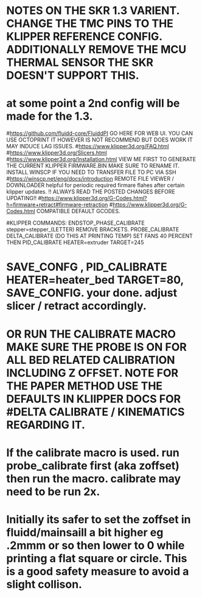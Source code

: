 # NOTES ON THE SKR 1.3 VARIENT. CHANGE THE TMC PINS TO THE KLIPPER REFERENCE CONFIG. ADDITIONALLY REMOVE THE MCU THERMAL SENSOR THE SKR DOESN'T SUPPORT THIS. 
# at some point a 2nd config will be made for the 1.3. 
#https://github.com/fluidd-core/FluiddPI GO HERE FOR WEB UI. YOU CAN USE OCTOPRINT IT HOWEVER IS NOT RECOMMEND BUT DOES WORK IT MAY INDUCE LAG ISSUES. 
#https://www.klipper3d.org/FAQ.html
#https://www.klipper3d.org/Slicers.html
#https://www.klipper3d.org/Installation.html VIEW ME FIRST TO GENERATE THE CURRENT KLIPPER FIRMWARE.BIN MAKE SURE TO RENAME IT. INSTALL WINSCP IF YOU NEED TO TRANSFER FILE TO PC VIA SSH 
#https://winscp.net/eng/docs/introduction REMOTE FILE VIEWER / DOWNLOADER helpful for periodic required firmare flahes after certain klipper updates. !! ALWAYS READ THE POSTED CHANGES BEFORE UPDATING!!
#https://www.klipper3d.org/G-Codes.html?h=firmware+retract#firmware-retraction 
#https://www.klipper3d.org/G-Codes.html COMPATIBLE DEFAULT GCODES. 

#KLIPPER COMMANDS: ENDSTOP_PHASE_CALIBRATE stepper=stepper_(LETTER) REMOVE BRACKETS. PROBE_CALIBRATE DELTA_CALIBRATE (DO THIS AT PRINTING TEMP) SET FANS 40 PERCENT THEN PID_CALIBRATE HEATER=extruder TARGET=245
# SAVE_CONFG , PID_CALIBRATE HEATER=heater_bed TARGET=80, SAVE_CONFIG. your done. adjust slicer / retract accordingly. 
# OR RUN THE CALIBRATE MACRO MAKE SURE THE PROBE IS ON FOR ALL BED RELATED CALIBRATION INCLUDING Z OFFSET. NOTE FOR THE PAPER METHOD USE THE DEFAULTS IN KLIIPPER DOCS FOR #DELTA CALIBRATE / KINEMATICS REGARDING IT. 
# If the calibrate macro is used. run probe_calibrate first (aka zoffset) then run the macro. calibrate may need to be run 2x.
# Initially its safer to set the zoffset in fluidd/mainsaill a bit higher eg .2mmm or so then lower to 0 while printing a flat square or circle. This is a good safety measure to avoid a slight collison. 
